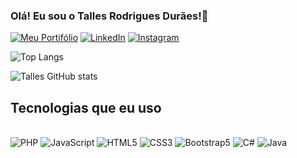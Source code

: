 ### Olá! Eu sou o Talles Rodrigues Durães!👋

[![Meu Portifólio](https://img.shields.io/badge/website-000000?style=for-the-badge&logo=About.me&logoColor=white)]()
[![LinkedIn](https://img.shields.io/badge/LinkedIn-0077B5?style=for-the-badge&logo=linkedin&logoColor=white)](https://www.linkedin.com/in/talles-rodrigues-dur%C3%A3es-9a091425b/)
[![Instagram](https://img.shields.io/badge/Instagram-E4405F?style=for-the-badge&logo=instagram&logoColor=white)](https://www.instagram.com/tallesrd45/)

![Top Langs](https://github-readme-stats.vercel.app/api/top-langs/?username=tallitos21&hide_progress=true)

![Talles GitHub stats](https://github-readme-stats.vercel.app/api?username=tallitos21&show_icons=true&theme=radical)

## Tecnologias que eu uso

<div style="display: inline_block"><br>
  <img src="https://img.shields.io/badge/PHP-777BB4?style=for-the-badge&logo=php&logoColor=white" alt="PHP">
  <img src="https://img.shields.io/badge/JavaScript-F7DF1E?style=for-the-badge&logo=javascript&logoColor=black" alt="JavaScript">
  <img src="https://img.shields.io/badge/HTML5-E34F26?style=for-the-badge&logo=html5&logoColor=white"  alt="HTML5">
  <img src="https://img.shields.io/badge/CSS3-1572B6?style=for-the-badge&logo=css3&logoColor=white" alt="CSS3">
  <img src="https://img.shields.io/badge/Bootstrap-563D7C?style=for-the-badge&logo=bootstrap&logoColor=white" alt="Bootstrap5">
  <img src="https://img.shields.io/badge/C%23-239120?style=for-the-badge&logo=c-sharp&logoColor=white" alt="C#">
  <img src="https://img.shields.io/badge/Java-ED8B00?style=for-the-badge&logo=openjdk&logoColor=white" alt="Java">
  
</div>
